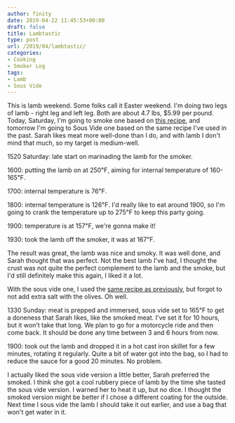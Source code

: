 ```yaml
---
author: finity
date: 2019-04-22 11:45:53+00:00
draft: false
title: Lambtastic
type: post
url: /2019/04/lambtastic/
categories:
- Cooking
- Smoker Log
tags:
- Lamb
- Sous Vide
---
```





This is lamb weekend.  Some folks call it Easter weekend.  I'm doing two legs of lamb - right leg and left leg.  Both are about 4.7 lbs, $5.99 per pound.  Today, Saturday, I'm going to smoke one based on [this recipe](https://www.theblackpeppercorn.com/2017/05/smoked-leg-of-lamb-boneless/), and tomorrow I'm going to Sous Vide one based on the same recipe I've used in the past.  Sarah likes meat more well-done than I do, and with lamb I don't mind that much, so my target is medium-well.







1520 Saturday: late start on marinading the lamb for the smoker.







1600: putting the lamb on at 250℉, aiming for internal temperature of 160-165℉.







1700: internal temperature is 76℉.







1800: internal temperature is 126℉.  I'd really like to eat around 1900, so I'm going to crank the temperature up to 275℉ to keep this party going.







1900: temperature is at 157℉, we're gonna make it!







1930: took the lamb off the smoker, it was at 167℉.







The result was great, the lamb was nice and smoky.  It was well done, and Sarah thought that was perfect.  Not the best lamb I've had, I thought the crust was not quite the perfect complement to the lamb and the smoke, but I'd still definitely make this again, I liked it a lot.







With the sous vide one, I used the [same recipe as previously](https://blog.notmet.net/2018/02/sous-vide-lamb-leg/), but forgot to not add extra salt with the olives. Oh well.







1330 Sunday: meat is prepped and immersed, sous vide set to 165℉ to get a doneness that Sarah likes, like the smoked meat.  I've set it for 10 hours, but it won't take that long.  We plan to go for a motorcycle ride and then come back.  It should be done any time between 3 and 6 hours from now.







1900: took out the lamb and dropped it in a hot cast iron skillet for a few minutes, rotating it regularly.  Quite a bit of water got into the bag, so I had to reduce the sauce for a good 20 minutes.  No problem.







I actually liked the sous vide version a little better, Sarah preferred the smoked.  I think she got a cool rubbery piece of lamb by the time she tasted the sous vide version.  I warned her to heat it up, but no dice.  I thought the smoked version might be better if I chose a different coating for the outside.  Next time I sous vide the lamb I should take it out earlier, and use a bag that won't get water in it.



